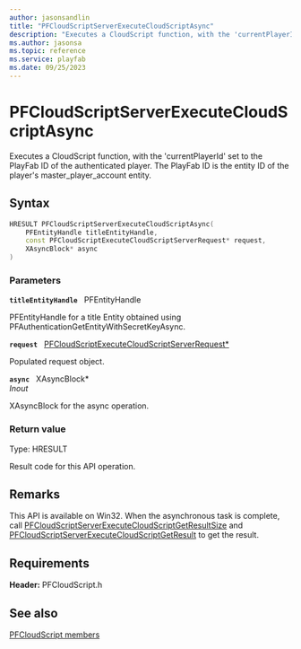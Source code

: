 ```yaml
---
author: jasonsandlin
title: "PFCloudScriptServerExecuteCloudScriptAsync"
description: "Executes a CloudScript function, with the 'currentPlayerId' set to the PlayFab ID of the authenticated player. The PlayFab ID is the entity ID of the player's master_player_account entity."
ms.author: jasonsa
ms.topic: reference
ms.service: playfab
ms.date: 09/25/2023
---
```


# PFCloudScriptServerExecuteCloudScriptAsync  

Executes a CloudScript function, with the 'currentPlayerId' set to the PlayFab ID of the authenticated player. The PlayFab ID is the entity ID of the player's master_player_account entity.  

## Syntax  
  
```cpp
HRESULT PFCloudScriptServerExecuteCloudScriptAsync(  
    PFEntityHandle titleEntityHandle,  
    const PFCloudScriptExecuteCloudScriptServerRequest* request,  
    XAsyncBlock* async  
)  
```  
  
### Parameters  
  
**`titleEntityHandle`** &nbsp; PFEntityHandle  
  
PFEntityHandle for a title Entity obtained using PFAuthenticationGetEntityWithSecretKeyAsync.  
  
**`request`** &nbsp; [PFCloudScriptExecuteCloudScriptServerRequest*](../../pfcloudscripttypes/structs/pfcloudscriptexecutecloudscriptserverrequest.md)  
  
Populated request object.  
  
**`async`** &nbsp; XAsyncBlock*  
*_Inout_*  
  
XAsyncBlock for the async operation.  
  
  
### Return value
Type: HRESULT
  
Result code for this API operation.
  
## Remarks  
  
This API is available on Win32. When the asynchronous task is complete, call [PFCloudScriptServerExecuteCloudScriptGetResultSize](pfcloudscriptserverexecutecloudscriptgetresultsize.md) and [PFCloudScriptServerExecuteCloudScriptGetResult](pfcloudscriptserverexecutecloudscriptgetresult.md) to get the result.
  
## Requirements  
  
**Header:** PFCloudScript.h
  
## See also  
[PFCloudScript members](../pfcloudscript_members.md)  

  
  
